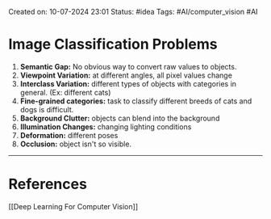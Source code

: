 Created on: 10-07-2024 23:01
Status: #idea
Tags: #AI/computer_vision #AI 
# Image Classification Problems
1. **Semantic Gap:** No obvious way to convert raw values to objects.
2. **Viewpoint Variation:** at different angles, all pixel values change
3. **Interclass Variation:** different types of objects with categories in general.  (Ex: different cats)
4. **Fine-grained categories:** task to classify different breeds of cats and dogs is difficult.
6. **Background Clutter:** objects can blend into the background
7. **Illumination Changes:** changing lighting conditions
8. **Deformation:** different poses
9. **Occlusion:** object isn't so visible.



-----------------
# References
[[Deep Learning For Computer Vision]]
